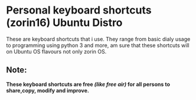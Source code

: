 # Personal keyboard shortcuts (zorin16) Ubuntu Distro

These are keyboard shortcuts that i use. They range from basic dialy usage to programming using python 3 and more, am sure that these shortcuts will on Ubuntu OS flavours not only zorin OS.

## Note:

**These keyboard shortcuts are free *(like free air)* for all persons to share,copy, modify and improve.**

